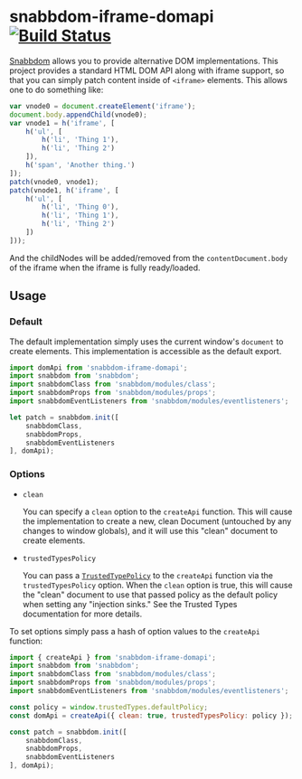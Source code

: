 # snabbdom-iframe-domapi [![Build Status](https://travis-ci.org/appcues/snabbdom-iframe-domapi.svg?branch=master)](https://travis-ci.org/appcues/snabbdom-iframe-domapi)

 [Snabbdom](https://github.com/paldepind/snabbdom) allows you to provide alternative DOM implementations. This project provides a standard HTML DOM API along with iframe support, so that you can simply patch content inside of `<iframe>` elements. This allows one to do something like:

```javascript
var vnode0 = document.createElement('iframe');
document.body.appendChild(vnode0);
var vnode1 = h('iframe', [
    h('ul', [
        h('li', 'Thing 1'),
        h('li', 'Thing 2')
    ]),
    h('span', 'Another thing.')
]);
patch(vnode0, vnode1);
patch(vnode1, h('iframe', [
    h('ul', [
        h('li', 'Thing 0'),
        h('li', 'Thing 1'),
        h('li', 'Thing 2')
    ])
]));
```

And the childNodes will be added/removed from the `contentDocument.body` of the iframe when the iframe is fully ready/loaded.

## Usage

### Default

The default implementation simply uses the current window's `document` to create elements. This implementation is accessible as the default export.

```javascript
import domApi from 'snabbdom-iframe-domapi';
import snabbdom from 'snabbdom';
import snabbdomClass from 'snabbdom/modules/class';
import snabbdomProps from 'snabbdom/modules/props';
import snabbdomEventListeners from 'snabbdom/modules/eventlisteners';

let patch = snabbdom.init([
    snabbdomClass,
    snabbdomProps,
    snabbdomEventListeners
], domApi);
```

### Options

- `clean`
  
  You can specify a `clean` option to the `createApi` function. This will cause the implementation to create a new, clean Document (untouched by any changes to window globals), and it will use this "clean" document to create elements.
  
- `trustedTypesPolicy`
  
  You can pass a [`TrustedTypePolicy`](https://developer.mozilla.org/en-US/docs/Web/API/TrustedTypePolicy) to the `createApi` function via the `trustedTypesPolicy` option. When the `clean` option is true, this will cause the "clean" document to use that passed policy as the default policy when setting any "injection sinks." See the Trusted Types documentation for more details.

To set options simply pass a hash of option values to the `createApi` function:

```javascript
import { createApi } from 'snabbdom-iframe-domapi';
import snabbdom from 'snabbdom';
import snabbdomClass from 'snabbdom/modules/class';
import snabbdomProps from 'snabbdom/modules/props';
import snabbdomEventListeners from 'snabbdom/modules/eventlisteners';

const policy = window.trustedTypes.defaultPolicy;
const domApi = createApi({ clean: true, trustedTypesPolicy: policy });

const patch = snabbdom.init([
    snabbdomClass,
    snabbdomProps,
    snabbdomEventListeners
], domApi);
```
